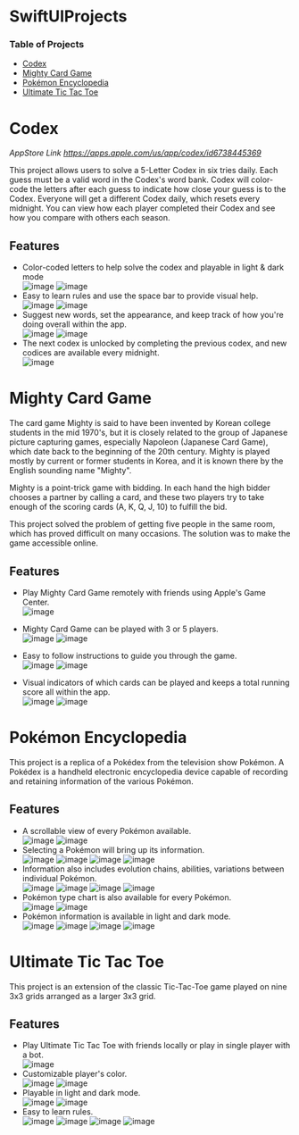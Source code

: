# SwiftUIProjects

### Table of Projects
- [Codex](#codex)
- [Mighty Card Game](#mighty-card-game)
- [Pokémon Encyclopedia](#pokémon-encyclopedia)
- [Ultimate Tic Tac Toe](#ultimate-tic-tac-toe)

# Codex
_AppStore Link https://apps.apple.com/us/app/codex/id6738445369_

This project allows users to solve a 5-Letter Codex in six tries daily. Each guess must be a valid word in the Codex's word bank. Codex will color-code the letters after each guess to indicate how close your guess is to the Codex. Everyone will get a different Codex daily, which resets every midnight. You can view how each player completed their Codex and see how you compare with others each season.

## Features
- Color-coded letters to help solve the codex and playable in light & dark mode<br/>
![image](https://github.com/steven-phun/SwiftUIProject/blob/master/GitHub-Images/NoireRoseCodex/LightMode.png)
![image](https://github.com/steven-phun/SwiftUIProject/blob/master/GitHub-Images/NoireRoseCodex/DarkMode.png)
- Easy to learn rules and use the space bar to provide visual help.<br/>
![image](https://github.com/steven-phun/SwiftUIProject/blob/master/GitHub-Images/NoireRoseCodex/Rules.png)
![image](https://github.com/steven-phun/SwiftUIProject/blob/master/GitHub-Images/NoireRoseCodex/Space.png)
- Suggest new words, set the appearance, and keep track of how you're doing overall within the app.<br/>
![image](https://github.com/steven-phun/SwiftUIProject/blob/master/GitHub-Images/NoireRoseCodex/Stats.png)
![image](https://github.com/steven-phun/SwiftUIProject/blob/master/GitHub-Images/NoireRoseCodex/Menu.png)
- The next codex is unlocked by completing the previous codex, and new codices are available every midnight.<br/>
![image](https://github.com/steven-phun/SwiftUIProject/blob/master/GitHub-Images/NoireRoseCodex/Lock.png)


# Mighty Card Game
The card game Mighty is said to have been invented by Korean college students in the mid 1970's, but it is closely related to the group of Japanese picture capturing games, especially Napoleon (Japanese Card Game), which date back to the beginning of the 20th century. Mighty is played mostly by current or former students in Korea, and it is known there by the English sounding name "Mighty".

Mighty is a point-trick game with bidding. In each hand the high bidder chooses a partner by calling a card, and these two players try to take enough of the scoring cards (A, K, Q, J, 10) to fulfill the bid. 

This project solved the problem of getting five people in the same room, which has proved difficult on many occasions. The solution was to make the game accessible online.

## Features
- Play Mighty Card Game remotely with friends using Apple's Game Center.<br/>
![image](https://github.com/steven-phun/SwiftUIProject/blob/master/GitHub-Images/MightyCardGame/HomeScreen.png)

- Mighty Card Game can be played with 3 or 5 players.<br/>
![image](https://github.com/steven-phun/SwiftUIProject/blob/master/GitHub-Images/MightyCardGame/ThreePlayerHost.png)
![image](https://github.com/steven-phun/SwiftUIProject/blob/master/GitHub-Images/MightyCardGame/FivePlayerHost.png)

- Easy to follow instructions to guide you through the game.<br/>
![image](https://github.com/steven-phun/SwiftUIProject/blob/master/GitHub-Images/MightyCardGame/BiddingPhase.png)
![image](https://github.com/steven-phun/SwiftUIProject/blob/master/GitHub-Images/MightyCardGame/PartnerPhase.png)

- Visual indicators of which cards can be played and keeps a total running score all within the app.<br/>
![image](https://github.com/steven-phun/SwiftUIProject/blob/master/GitHub-Images/MightyCardGame/TrickPhase.png)
![image](https://github.com/steven-phun/SwiftUIProject/blob/master/GitHub-Images/MightyCardGame/ScorePhase.png)

# Pokémon Encyclopedia 
This project is a replica of a Pokédex from the television show Pokémon. A Pokédex is a handheld electronic encyclopedia device capable of recording and retaining information of the various Pokémon. 

## Features
- A scrollable view of every Pokémon available.<br/>
![image](https://github.com/steven-phun/SwiftUIProject/blob/master/GitHub-Images/PokémonEncyclopedia/ListView1.png)
![image](https://github.com/steven-phun/SwiftUIProject/blob/master/GitHub-Images/PokémonEncyclopedia/ListView2.png)
- Selecting a Pokémon will bring up its information.<br/>
![image](https://github.com/steven-phun/SwiftUIProject/blob/master/GitHub-Images/PokémonEncyclopedia/Info1.png)
![image](https://github.com/steven-phun/SwiftUIProject/blob/master/GitHub-Images/PokémonEncyclopedia/Info2.png)
![image](https://github.com/steven-phun/SwiftUIProject/blob/master/GitHub-Images/PokémonEncyclopedia/Info3.png)
![image](https://github.com/steven-phun/SwiftUIProject/blob/master/GitHub-Images/PokémonEncyclopedia/Info4.png)
- Information also includes evolution chains, abilities, variations between individual Pokémon.</br>
![image](https://github.com/steven-phun/SwiftUIProject/blob/master/GitHub-Images/PokémonEncyclopedia/EvoChain1.png)
![image](https://github.com/steven-phun/SwiftUIProject/blob/master/GitHub-Images/PokémonEncyclopedia/EvoChain2.png)
![image](https://github.com/steven-phun/SwiftUIProject/blob/master/GitHub-Images/PokémonEncyclopedia/Form1.png)
![image](https://github.com/steven-phun/SwiftUIProject/blob/master/GitHub-Images/PokémonEncyclopedia/Form2.png)
- Pokémon type chart is also available for every Pokémon. </br>
![image](https://github.com/steven-phun/SwiftUIProject/blob/master/GitHub-Images/PokémonEncyclopedia/TypeChart1.png)
![image](https://github.com/steven-phun/SwiftUIProject/blob/master/GitHub-Images/PokémonEncyclopedia/TypeChart2.png)
- Pokémon information is available in light and dark mode.</br>
![image](https://github.com/steven-phun/SwiftUIProject/blob/master/GitHub-Images/PokémonEncyclopedia/LightMode1.png)
![image](https://github.com/steven-phun/SwiftUIProject/blob/master/GitHub-Images/PokémonEncyclopedia/LightMode2.png)
![image](https://github.com/steven-phun/SwiftUIProject/blob/master/GitHub-Images/PokémonEncyclopedia/DarkMode1.png)
![image](https://github.com/steven-phun/SwiftUIProject/blob/master/GitHub-Images/PokémonEncyclopedia/DarkMode2.png)


# Ultimate Tic Tac Toe
This project is an extension of the classic Tic-Tac-Toe game played on nine 3x3 grids arranged as a larger 3x3 grid.

## Features
- Play Ultimate Tic Tac Toe with friends locally or play in single player with a bot.</br>
![image](https://github.com/steven-phun/SwiftUIProject/blob/master/GitHub-Images/UltimateTicTacToe/HomeScreen.png)
- Customizable player's color.</br>
![image](https://github.com/steven-phun/SwiftUIProject/blob/master/GitHub-Images/UltimateTicTacToe/Settings.png)
![image](https://github.com/steven-phun/SwiftUIProject/blob/master/GitHub-Images/UltimateTicTacToe/Color%20Preference.png)
- Playable in light and dark mode.</br>
![image](https://github.com/steven-phun/SwiftUIProject/blob/master/GitHub-Images/UltimateTicTacToe/LightMode.png)
![image](https://github.com/steven-phun/SwiftUIProject/blob/master/GitHub-Images/UltimateTicTacToe/DarkMode.png)
- Easy to learn rules.</br>
![image](https://github.com/steven-phun/SwiftUIProject/blob/master/GitHub-Images/UltimateTicTacToe/Rule1.png)
![image](https://github.com/steven-phun/SwiftUIProject/blob/master/GitHub-Images/UltimateTicTacToe/Rule2.png)
![image](https://github.com/steven-phun/SwiftUIProject/blob/master/GitHub-Images/UltimateTicTacToe/Rule3.png)
![image](https://github.com/steven-phun/SwiftUIProject/blob/master/GitHub-Images/UltimateTicTacToe/Rule4.png)
